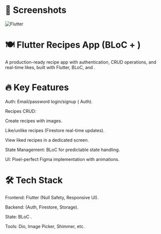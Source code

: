 # 📸 Screenshots

![Flutter](./ui.gif)

# 🍽️ Flutter Recipes App (BLoC + )

A production-ready recipe app with authentication, CRUD operations, and real-time likes, built with Flutter, BLoC, and .

# 🔥 Key Features

Auth: Email/password login/signup ( Auth).

Recipes CRUD:

Create recipes with images.

Like/unlike recipes (Firestore real-time updates).

View liked recipes in a dedicated screen.

State Management: BLoC for predictable state handling.

UI: Pixel-perfect Figma implementation with animations.

# 🛠 Tech Stack
Frontend: Flutter (Null Safety, Responsive UI).

Backend:  (Auth, Firestore, Storage).

State: BLoC .

Tools: Dio, Image Picker, Shimmer, etc.

